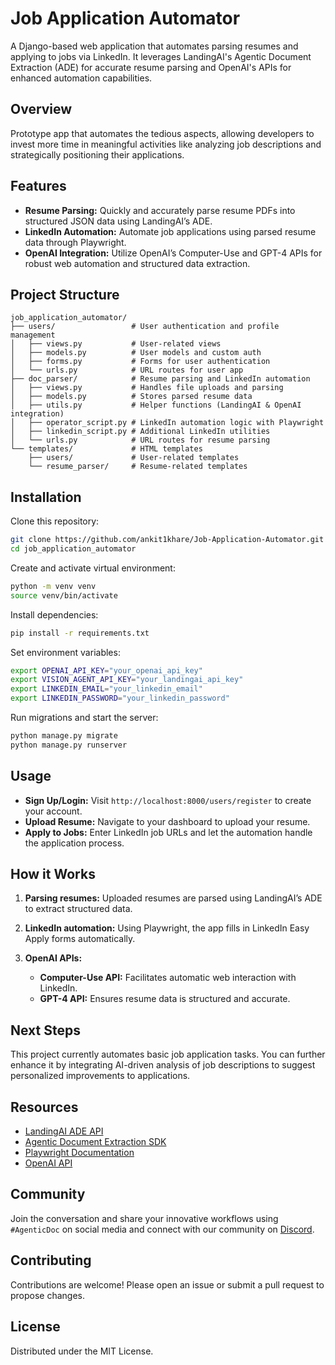 # Job Application Automator

A Django-based web application that automates parsing resumes and applying to jobs via LinkedIn. It leverages LandingAI's Agentic Document Extraction (ADE) for accurate resume parsing and OpenAI's APIs for enhanced automation capabilities.

## Overview

Prototype app that automates the tedious aspects, allowing developers to invest more time in meaningful activities like analyzing job descriptions and strategically positioning their applications.

## Features

* **Resume Parsing:** Quickly and accurately parse resume PDFs into structured JSON data using LandingAI’s ADE.
* **LinkedIn Automation:** Automate job applications using parsed resume data through Playwright.
* **OpenAI Integration:** Utilize OpenAI’s Computer-Use and GPT-4 APIs for robust web automation and structured data extraction.

## Project Structure

```
job_application_automator/
├── users/                 # User authentication and profile management
│   ├── views.py           # User-related views
│   ├── models.py          # User models and custom auth
│   ├── forms.py           # Forms for user authentication
│   └── urls.py            # URL routes for user app
├── doc_parser/            # Resume parsing and LinkedIn automation
│   ├── views.py           # Handles file uploads and parsing
│   ├── models.py          # Stores parsed resume data
│   ├── utils.py           # Helper functions (LandingAI & OpenAI integration)
│   ├── operator_script.py # LinkedIn automation logic with Playwright
│   ├── linkedin_script.py # Additional LinkedIn utilities
│   └── urls.py            # URL routes for resume parsing
└── templates/             # HTML templates
    ├── users/             # User-related templates
    └── resume_parser/     # Resume-related templates
```

## Installation

Clone this repository:

```bash
git clone https://github.com/ankit1khare/Job-Application-Automator.git
cd job_application_automator
```

Create and activate virtual environment:

```bash
python -m venv venv
source venv/bin/activate
```

Install dependencies:

```bash
pip install -r requirements.txt
```

Set environment variables:

```bash
export OPENAI_API_KEY="your_openai_api_key"
export VISION_AGENT_API_KEY="your_landingai_api_key"
export LINKEDIN_EMAIL="your_linkedin_email"
export LINKEDIN_PASSWORD="your_linkedin_password"
```

Run migrations and start the server:

```bash
python manage.py migrate
python manage.py runserver
```

## Usage

* **Sign Up/Login:** Visit `http://localhost:8000/users/register` to create your account.
* **Upload Resume:** Navigate to your dashboard to upload your resume.
* **Apply to Jobs:** Enter LinkedIn job URLs and let the automation handle the application process.

## How it Works

1. **Parsing resumes:** Uploaded resumes are parsed using LandingAI’s ADE to extract structured data.
2. **LinkedIn automation:** Using Playwright, the app fills in LinkedIn Easy Apply forms automatically.
3. **OpenAI APIs:**

   * **Computer-Use API:** Facilitates automatic web interaction with LinkedIn.
   * **GPT-4 API:** Ensures resume data is structured and accurate.

## Next Steps

This project currently automates basic job application tasks. You can further enhance it by integrating AI-driven analysis of job descriptions to suggest personalized improvements to applications.

## Resources

* [LandingAI ADE API](https://landing.ai/agentic-apis)
* [Agentic Document Extraction SDK](https://github.com/landing-ai/agentic-doc)
* [Playwright Documentation](https://playwright.dev/python/)
* [OpenAI API](https://platform.openai.com/docs/api-reference)

## Community

Join the conversation and share your innovative workflows using `#AgenticDoc` on social media and connect with our community on [Discord](https://discord.gg/RVcW3j9RgR).

## Contributing

Contributions are welcome! Please open an issue or submit a pull request to propose changes.

## License

Distributed under the MIT License.
